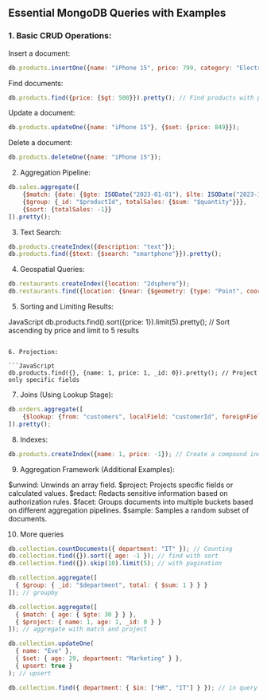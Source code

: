 ## Essential MongoDB Queries with Examples

### 1. Basic CRUD Operations:

Insert a document:
```JavaScript
db.products.insertOne({name: "iPhone 15", price: 799, category: "Electronics"});
```

Find documents:
```JavaScript
db.products.find({price: {$gt: 500}}).pretty(); // Find products with price greater than 500
```

Update a document:
```JavaScript
db.products.updateOne({name: "iPhone 15"}, {$set: {price: 849}});
```

Delete a document:
```JavaScript
db.products.deleteOne({name: "iPhone 15"});
```

2. Aggregation Pipeline:

```JavaScript
db.sales.aggregate([
    {$match: {date: {$gte: ISODate("2023-01-01"), $lte: ISODate("2023-12-31")}}},
    {$group: {_id: "$productId", totalSales: {$sum: "$quantity"}}},
    {$sort: {totalSales: -1}}
]).pretty();
```

3. Text Search:

```JavaScript
db.products.createIndex({description: "text"});
db.products.find({$text: {$search: "smartphone"}}).pretty();
```

4. Geospatial Queries:

```JavaScript
db.restaurants.createIndex({location: "2dsphere"});
db.restaurants.find({location: {$near: {$geometry: {type: "Point", coordinates: [77.5946, 12.9611]}, $maxDistance: 10000}}}).pretty();
```

5. Sorting and Limiting Results:

JavaScript
db.products.find().sort({price: 1}).limit(5).pretty(); // Sort ascending by price and limit to 5 results
```

6. Projection:

```JavaScript
db.products.find({}, {name: 1, price: 1, _id: 0}).pretty(); // Project only specific fields
```

7. Joins (Using Lookup Stage):

```JavaScript
db.orders.aggregate([
    {$lookup: {from: "customers", localField: "customerId", foreignField: "_id", as: "customer"}}
]).pretty();
```

8. Indexes:

```JavaScript
db.products.createIndex({name: 1, price: -1}); // Create a compound index
```

9. Aggregation Framework (Additional Examples):

$unwind: Unwinds an array field.
$project: Projects specific fields or calculated values.
$redact: Redacts sensitive information based on authorization rules.
$facet: Groups documents into multiple buckets based on different aggregation pipelines.
$sample: Samples a random subset of documents.


10. More queries

```javascript
db.collection.countDocuments({ department: "IT" }); // Counting
db.collection.find({}).sort({ age: -1 }); // find with sort
db.collection.find({}).skip(10).limit(5); // with pagination

db.collection.aggregate([
  { $group: { _id: "$department", total: { $sum: 1 } } }
]); // groupby

db.collection.aggregate([
  { $match: { age: { $gte: 30 } } },
  { $project: { name: 1, age: 1, _id: 0 } }
]); // aggregate with match and project

db.collection.updateOne(
  { name: "Eve" },
  { $set: { age: 29, department: "Marketing" } },
  { upsert: true }
); // upsert

db.collection.find({ department: { $in: ["HR", "IT"] } }); // in query





```
